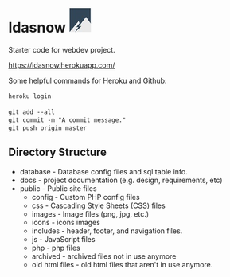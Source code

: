 # Idasnow ![alt text](https://github.com/jamesnorwood/Idasnow/blob/master/public/images/favicon-small.jpg "Idasnow Icon")
Starter code for webdev project.

https://idasnow.herokuapp.com/

Some helpful commands for Heroku and Github: 

```
heroku login

git add --all
git commit -m "A commit message."
git push origin master
```

## Directory Structure
* database - Database config files and sql table info.
* docs - project documentation (e.g. design, requirements, etc) 
* public - Public site files
  * config - Custom PHP config files
  * css - Cascading Style Sheets (CSS) files
  * images - Image files (png, jpg, etc.)
   * icons - icons images
  * includes - header, footer, and navigation files.
  * js - JavaScript files
  * php - php files
   * archived - archived files not in use anymore
    * old html files - old html files that aren't in use anymore.
